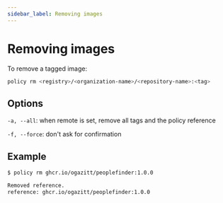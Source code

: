 ```yaml
---
sidebar_label: Removing images
---
```


# Removing images

To remove a tagged image:

```bash
policy rm <registry>/<organization-name>/<repository-name>:<tag>
```

## Options

`-a, --all`: when remote is set, remove all tags and the policy reference

`-f, --force`: don't ask for confirmation

## Example

```bash
$ policy rm ghcr.io/ogazitt/peoplefinder:1.0.0

Removed reference.
reference: ghcr.io/ogazitt/peoplefinder:1.0.0
```

